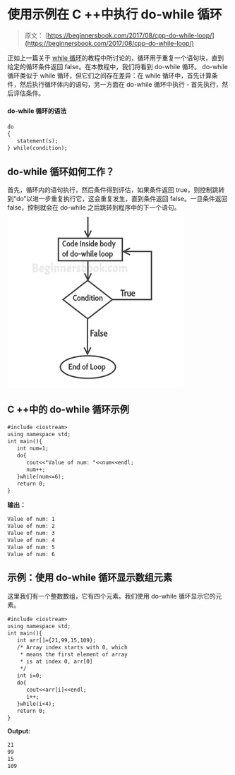 # 使用示例在 C ++中执行 do-while 循环

> 原文： [https://beginnersbook.com/2017/08/cpp-do-while-loop/](https://beginnersbook.com/2017/08/cpp-do-while-loop/)

正如上一篇关于 [while 循环](https://beginnersbook.com/2017/08/cpp-while-loop/)的教程中所讨论的，循环用于重复一个语句块，直到给定的循环条件返回 false。在本教程中，我们将看到 do-while 循环。 do-while 循环类似于 while 循环，但它们之间存在差异：在 while 循环中，首先计算条件，然后执行循环体内的语句，另一方面在 do-while 循环中执行 - 首先执行，然后评估条件。

#### do-while 循环的语法

```
do
{
   statement(s);
} while(condition);
```

## do-while 循环如何工作？

首先，循环内的语句执行，然后条件得到评估，如果条件返回 true，则控制跳转到“do”以进一步重复执行它，这会重复发生，直到条件返回 false。一旦条件返回 false，控制就会在 do-while 之后跳转到程序中的下一个语句。
![C++ do while loop flow diagram](img/8a5f1d9785c32edcb5c78c6f602d2b04.jpg)

## C ++中的 do-while 循环示例

```
#include <iostream>
using namespace std;
int main(){
   int num=1;
   do{
      cout<<"Value of num: "<<num<<endl;
      num++;
   }while(num<=6);
   return 0;
}
```

**输出：**

```
Value of num: 1
Value of num: 2
Value of num: 3
Value of num: 4
Value of num: 5
Value of num: 6

```

## 示例：使用 do-while 循环显示数组元素

这里我们有一个整数数组，它有四个元素。我们使用 do-while 循环显示它的元素。

```
#include <iostream>
using namespace std;
int main(){
   int arr[]={21,99,15,109};
   /* Array index starts with 0, which
    * means the first element of array
    * is at index 0, arr[0]
    */
   int i=0;
   do{
      cout<<arr[i]<<endl;
      i++;
   }while(i<4);
   return 0;
}
```

**Output:**

```
21
99
15
109
```